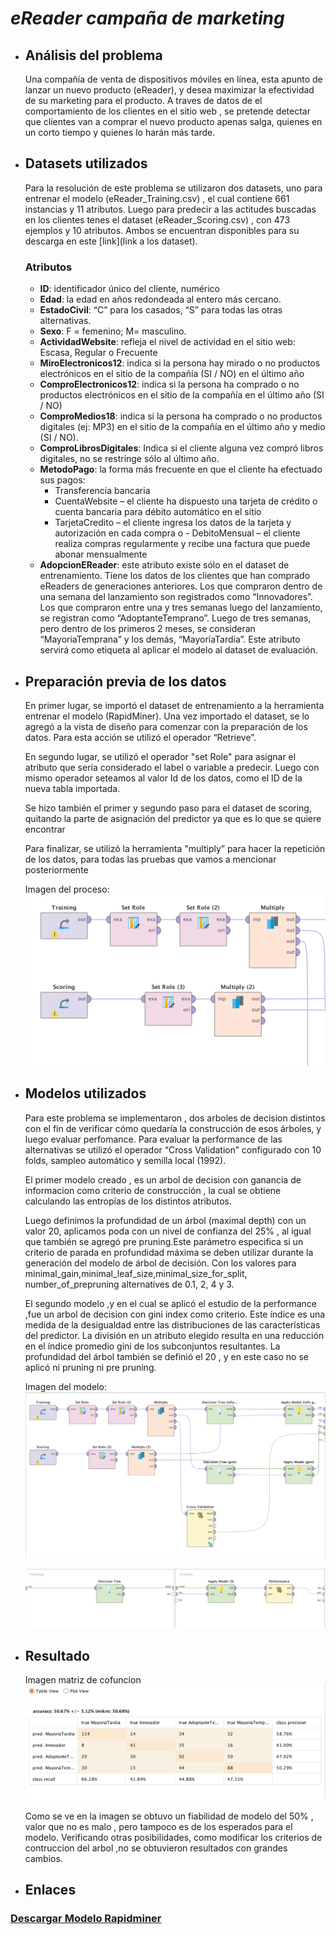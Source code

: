 # _**eReader campaña de marketing**_

- ## Análisis del problema

    Una compañía de venta de dispositivos móviles en línea, esta apunto de lanzar un nuevo producto (eReader), y desea maximizar la efectividad de su marketing para el producto.
    A traves de datos de el comportamiento de los clientes en el sitio web , se pretende detectar que clientes van a comprar el nuevo producto apenas salga, quienes en un corto tiempo y quienes lo harán más tarde.


- ## Datasets utilizados

  Para la resolución de este problema se utilizaron dos datasets, uno para entrenar el modelo (eReader_Training.csv) , el cual contiene 661 instancias y 11 atributos.
  Luego para predecir a las actitudes buscadas en los clientes tenes el dataset (eReader_Scoring.csv) , con 473 ejemplos y 10 atributos. Ambos se encuentran disponibles para su descarga en este [link](link a los dataset).

    ### Atributos

    - **ID**:  identificador único del cliente, numérico
    - **Edad**: la edad en años redondeada al entero más cercano.
    - **EstadoCivil**: “C” para los casados, “S” para todas las otras alternativas.
    - **Sexo**: F = femenino; M= masculino.
    - **ActividadWebsite**: refleja el nivel de actividad en el sitio web: Escasa, Regular o Frecuente
    - **MiroElectronicos12**: indica si la persona hay mirado o no productos electrónicos en el sitio de la compañía (SI / NO) en el último año
    - **ComproElectronicos12**: indica si la persona ha comprado o no productos electrónicos en el sitio de la compañía en el último año (SI / NO)
    - **ComproMedios18**: indica si la persona ha comprado o no productos digitales (ej: MP3) en el sitio de la compañía en el último año y medio (SI / NO).
    - **ComproLibrosDigitales**: Indica si el cliente alguna vez compró libros digitales, no se restringe sólo al último año.
    - **MetodoPago**: la forma más frecuente en que el cliente ha efectuado sus pagos:
      - Transferencia bancaria
      - CuentaWebsite – el cliente ha dispuesto una tarjeta de crédito o cuenta bancaria para débito automático en el sitio
      - TarjetaCredito – el cliente ingresa los datos de la tarjeta y autorización en cada compra o - DebitoMensual – el cliente realiza compras regularmente y recibe una factura que puede abonar mensualmente
    - **AdopcionEReader**: este atributo existe sólo en el dataset de entrenamiento. Tiene los datos de los clientes que han comprado eReaders de generaciones anteriores. Los que compraron dentro de una semana del lanzamiento son registrados como “Innovadores”. Los que compraron entre una y tres semanas luego del lanzamiento, se registran como “AdoptanteTemprano”. Luego de tres semanas, pero dentro de los primeros 2 meses, se consideran “MayoriaTemprana” y los demás, “MayoríaTardía”.  Este atributo servirá como etiqueta al aplicar el modelo al dataset de evaluación.

- ## Preparación previa de los datos

  En primer lugar, se importó el dataset de entrenamiento a la herramienta entrenar el modelo (RapidMiner). Una vez importado el dataset, se lo agregó a la vista de diseño para comenzar con la preparación de los datos. Para esta acción se utilizó el operador “Retrieve”.

  En segundo lugar, se utilizó el operador "set Role" para asignar el atributo que sería considerado el label o variable a predecir. Luego con mismo operador seteamos al valor Id de los datos, como el ID de la nueva tabla importada.

  Se hizo también el primer y segundo paso para el dataset de scoring, quitando la parte de asignación del predictor ya que es lo que se quiere encontrar

  Para finalizar, se utilizó la herramienta "multiply” para hacer la repetición de los datos, para todas las pruebas que vamos a mencionar posteriormente

  Imagen del proceso:
  ![alt text](Proceso.png)



- ## Modelos utilizados

  Para este problema se implementaron , dos arboles de decision distintos con el fin de verificar cómo quedaría la construcción de esos árboles, y luego evaluar perfomance.
  Para evaluar la performance de las alternativas se utilizó el operador “Cross Validation” configurado con 10 folds, sampleo automático y semilla local (1992).

  El primer modelo creado , es un arbol de decision con ganancia de informacion como criterio de construcción , la cual se obtiene calculando las entropías de los distintos atributos.

  Luego definimos la profundidad de un árbol (maximal depth) con un valor 20, aplicamos poda con un nivel de confianza del 25% , al igual que también se agregó pre pruning.Este parámetro especifica si un criterio de parada en profundidad máxima se deben utilizar durante la generación del modelo de árbol de decisión.
  Con los valores para minimal_gain,minimal_leaf_size,minimal_size_for_split, number_of_prepruning alternatives de 0.1, 2, 4 y 3.

  El segundo modelo ,y en el cual se aplicó el estudio de la performance ,fue un arbol de decision con gini index como criterio. Este índice es una medida de la desigualdad entre las distribuciones de las características del predictor. La división en un atributo elegido resulta en una reducción en el índice promedio gini de los subconjuntos resultantes.
  La profundidad del árbol también se definió el 20 , y en este caso no se aplicó ni pruning ni pre pruning.

  Imagen del modelo:
  ![alt text](ModeloArboles.png)
  
  ![alt text](ModeloArboles1.png)

- ## Resultado

  Imagen matriz de cofuncion
  ![alt text](Matriz.png)

  Como se ve en la imagen se obtuvo un fiabilidad de modelo del 50% , valor que no es malo , pero tampoco es de los esperados para el modelo. Verificando otras posibilidades, como modificar los criterios de contruccion del arbol ,no se obtuvieron resultados con grandes cambios.

- ## Enlaces
### [Descargar Modelo Rapidminer](eReader.rmp)
